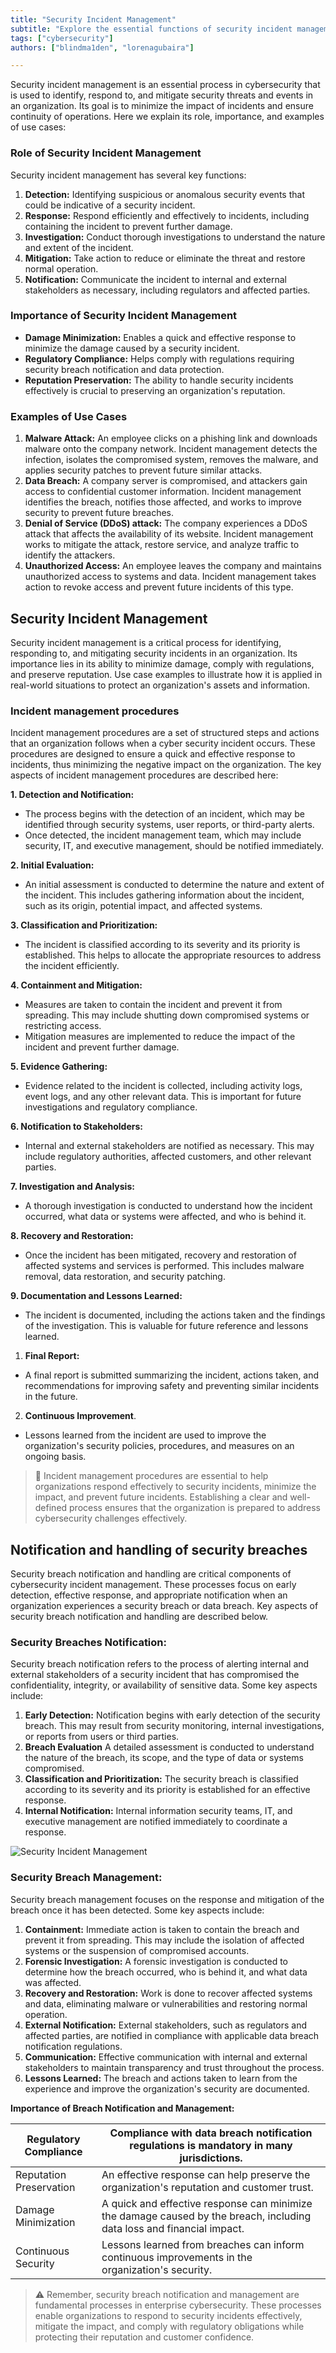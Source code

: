 ```yaml
---
title: "Security Incident Management"
subtitle: "Explore the essential functions of security incident management. Learn how organizations detect, respond to, and mitigate security threats for damage minimization and regulatory compliance"
tags: ["cybersecurity"]
authors: ["blindma1den", "lorenagubaira"]

---
```


Security incident management is an essential process in cybersecurity that is used to identify, respond to, and mitigate security threats and events in an organization. Its goal is to minimize the impact of incidents and ensure continuity of operations. Here we explain its role, importance, and examples of use cases:

### Role of Security Incident Management

Security incident management has several key functions:

1. **Detection:** Identifying suspicious or anomalous security events that could be indicative of a security incident.
2. **Response:** Respond efficiently and effectively to incidents, including containing the incident to prevent further damage.
3. **Investigation:** Conduct thorough investigations to understand the nature and extent of the incident.
4. **Mitigation:** Take action to reduce or eliminate the threat and restore normal operation.
5. **Notification:** Communicate the incident to internal and external stakeholders as necessary, including regulators and affected parties.

### Importance of Security Incident Management

- **Damage Minimization:** Enables a quick and effective response to minimize the damage caused by a security incident.
- **Regulatory Compliance:** Helps comply with regulations requiring security breach notification and data protection.
- **Reputation Preservation:** The ability to handle security incidents effectively is crucial to preserving an organization's reputation.

### Examples of Use Cases

1. **Malware Attack:** An employee clicks on a phishing link and downloads malware onto the company network. Incident management detects the infection, isolates the compromised system, removes the malware, and applies security patches to prevent future similar attacks.
2. **Data Breach:** A company server is compromised, and attackers gain access to confidential customer information. Incident management identifies the breach, notifies those affected, and works to improve security to prevent future breaches.
3. **Denial of Service (DDoS) attack:** The company experiences a DDoS attack that affects the availability of its website. Incident management works to mitigate the attack, restore service, and analyze traffic to identify the attackers.
4. **Unauthorized Access:** An employee leaves the company and maintains unauthorized access to systems and data. Incident management takes action to revoke access and prevent future incidents of this type.

## Security Incident Management

Security incident management is a critical process for identifying, responding to, and mitigating security incidents in an organization. Its importance lies in its ability to minimize damage, comply with regulations, and preserve reputation. Use case examples to illustrate how it is applied in real-world situations to protect an organization's assets and information.

### Incident management procedures

Incident management procedures are a set of structured steps and actions that an organization follows when a cyber security incident occurs. These procedures are designed to ensure a quick and effective response to incidents, thus minimizing the negative impact on the organization. The key aspects of incident management procedures are described here:

**1. Detection and Notification:**

- The process begins with the detection of an incident, which may be identified through security systems, user reports, or third-party alerts.
- Once detected, the incident management team, which may include security, IT, and executive management, should be notified immediately.

**2. Initial Evaluation:**

- An initial assessment is conducted to determine the nature and extent of the incident. This includes gathering information about the incident, such as its origin, potential impact, and affected systems.

**3. Classification and Prioritization:**

- The incident is classified according to its severity and its priority is established. This helps to allocate the appropriate resources to address the incident efficiently.

**4. Containment and Mitigation:**

- Measures are taken to contain the incident and prevent it from spreading. This may include shutting down compromised systems or restricting access.
- Mitigation measures are implemented to reduce the impact of the incident and prevent further damage.

**5. Evidence Gathering:**

- Evidence related to the incident is collected, including activity logs, event logs, and any other relevant data. This is important for future investigations and regulatory compliance.

**6. Notification to Stakeholders:**

- Internal and external stakeholders are notified as necessary. This may include regulatory authorities, affected customers, and other relevant parties.

**7. Investigation and Analysis:**

- A thorough investigation is conducted to understand how the incident occurred, what data or systems were affected, and who is behind it.

**8. Recovery and Restoration:**

- Once the incident has been mitigated, recovery and restoration of affected systems and services is performed. This includes malware removal, data restoration, and security patching.

**9. Documentation and Lessons Learned:**

- The incident is documented, including the actions taken and the findings of the investigation. This is valuable for future reference and lessons learned.
1. **Final Report:**
- A final report is submitted summarizing the incident, actions taken, and recommendations for improving safety and preventing similar incidents in the future.
2. **Continuous Improvement**.
- Lessons learned from the incident are used to improve the organization's security policies, procedures, and measures on an ongoing basis.

> 📖 Incident management procedures are essential to help organizations respond effectively to security incidents, minimize the impact, and prevent future incidents. Establishing a clear and well-defined process ensures that the organization is prepared to address cybersecurity challenges effectively.

## Notification and handling of security breaches

Security breach notification and handling are critical components of cybersecurity incident management. These processes focus on early detection, effective response, and appropriate notification when an organization experiences a security breach or data breach. Key aspects of security breach notification and handling are described below.

### Security Breaches Notification:

Security breach notification refers to the process of alerting internal and external stakeholders of a security incident that has compromised the confidentiality, integrity, or availability of sensitive data. Some key aspects include:

1. **Early Detection:** Notification begins with early detection of the security breach. This may result from security monitoring, internal investigations, or reports from users or third parties.
2. **Breach Evaluation** A detailed assessment is conducted to understand the nature of the breach, its scope, and the type of data or systems compromised.
3. **Classification and Prioritization:** The security breach is classified according to its severity and its priority is established for an effective response.
4. **Internal Notification:** Internal information security teams, IT, and executive management are notified immediately to coordinate a response.

![Security Incident Management](../assets/incidentes-de-seguridad.png)

### Security Breach Management:

Security breach management focuses on the response and mitigation of the breach once it has been detected. Some key aspects include:

1. **Containment:** Immediate action is taken to contain the breach and prevent it from spreading. This may include the isolation of affected systems or the suspension of compromised accounts.
2. **Forensic Investigation:** A forensic investigation is conducted to determine how the breach occurred, who is behind it, and what data was affected.
3. **Recovery and Restoration:** Work is done to recover affected systems and data, eliminating malware or vulnerabilities and restoring normal operation.
4. **External Notification:** External stakeholders, such as regulators and affected parties, are notified in compliance with applicable data breach notification regulations.
5. **Communication:** Effective communication with internal and external stakeholders to maintain transparency and trust throughout the process.
6. **Lessons Learned:** The breach and actions taken to learn from the experience and improve the organization's security are documented.

**Importance of Breach Notification and Management:**

| Regulatory Compliance | Compliance with data breach notification regulations is mandatory in many jurisdictions. |
| --- | --- |
| Reputation Preservation | An effective response can help preserve the organization's reputation and customer trust. |
| Damage Minimization | A quick and effective response can minimize the damage caused by the breach, including data loss and financial impact. |
| Continuous Security | Lessons learned from breaches can inform continuous improvements in the organization's security. |

> ⚠️ Remember, security breach notification and management are fundamental processes in enterprise cybersecurity. These processes enable organizations to respond to security incidents effectively, mitigate the impact, and comply with regulatory obligations while protecting their reputation and customer confidence.
